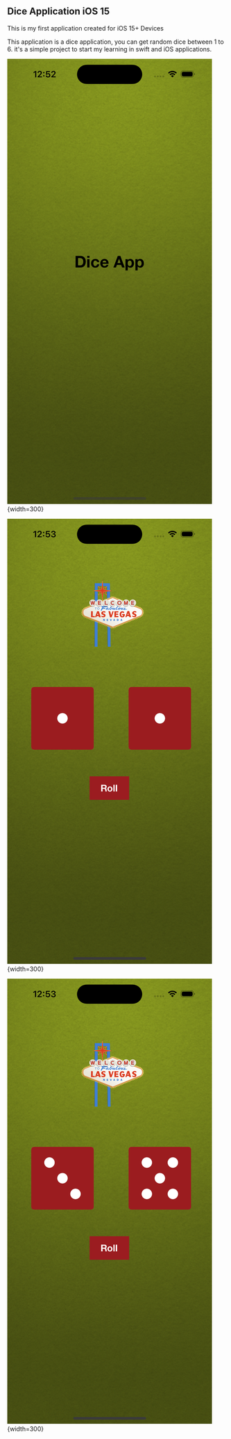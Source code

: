## Dice Application iOS 15

This is my first application created for iOS 15+ Devices 

This application is a dice application, you can get random dice between 1 to 6. it's a simple project to start my learning in swift and iOS applications. 

![Launch Screen](README_Images/LaunchScreen.png){width=300}

![Dice Application Image 1](README_Images/DiceScreen1.png){width=300}

![Dice Application Image 2](README_Images/DiceScreen2.png){width=300}
